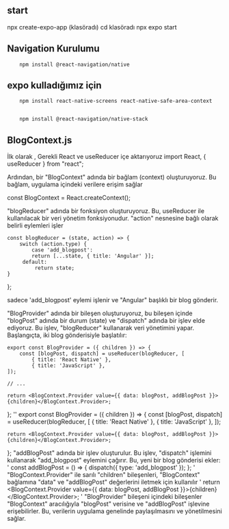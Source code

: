

## start
 npx create-expo-app (klasöradı)
 cd klasöradı
 npx expo start 

## Navigation Kurulumu 
        npm install @react-navigation/native
## expo kulladığımız için 
        npm install react-native-screens react-native-safe-area-context


        npm install @react-navigation/native-stack


## BlogContext.js 

 İlk olarak , Gerekli React ve useReducer içe aktarıyoruz
 import React, { useReducer } from "react";

Ardından, bir "BlogContext" adında bir bağlam (context) oluşturuyoruz. Bu bağlam, uygulama içindeki verilere erişim sağlar

const BlogContext = React.createContext();

"blogReducer" adında bir fonksiyon oluşturuyoruz. Bu, useReducer ile kullanılacak bir veri yönetim fonksiyonudur. "action" nesnesine bağlı olarak belirli eylemleri işler

    const blogReducer = (state, action) => {
        switch (action.type) {
            case 'add_blogpost':
            return [...state, { title: 'Angular' }];
         default:
             return state;
    }
};

 sadece 'add_blogpost' eylemi işlenir ve "Angular" başlıklı bir blog gönderir.

 "BlogProvider" adında bir bileşen oluşturuyoruz, bu bileşen içinde "blogPost" adında bir durum (state) ve "dispatch" adında bir işlev elde ediyoruz. Bu işlev, "blogReducer" kullanarak veri yönetimini yapar. Başlangıçta, iki blog gönderisiyle başlatılır:

    export const BlogProvider = ({ children }) => {
        const [blogPost, dispatch] = useReducer(blogReducer, [
            { title: 'React Native' },
            { title: 'JavaScript' },
    ]);

    // ...

    return <BlogContext.Provider value={{ data: blogPost, addBlogPost }}>{children}</BlogContext.Provider>;
};
''
 export const BlogProvider = ({ children }) => {
    const [blogPost, dispatch] = useReducer(blogReducer, [
        { title: 'React Native' },
        { title: 'JavaScript' },
    ]);

    

    return <BlogContext.Provider value={{ data: blogPost, addBlogPost }}>{children}</BlogContext.Provider>;
}; 
"addBlogPost" adında bir işlev oluşturulur. Bu işlev, "dispatch" işlemini kullanarak "add_blogpost" eylemini çağırır. Bu, yeni bir blog gönderisi ekler:
'
    const addBlogPost = () => {
        dispatch({ type: 'add_blogpost' });
    };
'
"BlogContext.Provider" ile sarılı "children" bileşenleri, "BlogContext" bağlamına "data" ve "addBlogPost" değerlerini iletmek için kullanılır
'
    return <BlogContext.Provider value={{ data: blogPost, addBlogPost }}>{children}</BlogContext.Provider>;
'
 "BlogProvider" bileşeni içindeki bileşenler "BlogContext" aracılığıyla "blogPost" verisine ve "addBlogPost" işlevine erişebilirler. Bu, verilerin uygulama genelinde paylaşılmasını ve yönetilmesini sağlar.
